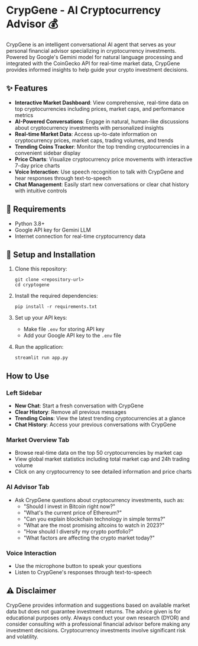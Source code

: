 # CrypGene - AI Cryptocurrency Advisor 💰

CrypGene is an intelligent conversational AI agent that serves as your personal financial advisor specializing in cryptocurrency investments. Powered by Google's Gemini model for natural language processing and integrated with the CoinGecko API for real-time market data, CrypGene provides informed insights to help guide your crypto investment decisions.

## ✨ Features

- **Interactive Market Dashboard**: View comprehensive, real-time data on top cryptocurrencies including prices, market caps, and performance metrics
- **AI-Powered Conversations**: Engage in natural, human-like discussions about cryptocurrency investments with personalized insights
- **Real-time Market Data**: Access up-to-date information on cryptocurrency prices, market caps, trading volumes, and trends
- **Trending Coins Tracker**: Monitor the top trending cryptocurrencies in a convenient sidebar display
- **Price Charts**: Visualize cryptocurrency price movements with interactive 7-day price charts
- **Voice Interaction**: Use speech recognition to talk with CrypGene and hear responses through text-to-speech
- **Chat Management**: Easily start new conversations or clear chat history with intuitive controls

## 🔧 Requirements

- Python 3.8+
- Google API key for Gemini LLM
- Internet connection for real-time cryptocurrency data

## 🚀 Setup and Installation

1. Clone this repository:
   ```
   git clone <repository-url>
   cd cryptogene
   ```

2. Install the required dependencies:
   ```
   pip install -r requirements.txt
   ```

3. Set up your API keys:
   - Make file `.env` for storing API key
   - Add your Google API key to the `.env` file

4. Run the application:
   ```
   streamlit run app.py
   ```

## How to Use

### Left Sidebar
- **New Chat**: Start a fresh conversation with CrypGene
- **Clear History**: Remove all previous messages
- **Trending Coins**: View the latest trending cryptocurrencies at a glance
- **Chat History**: Access your previous conversations with CrypGene

### Market Overview Tab
- Browse real-time data on the top 50 cryptocurrencies by market cap
- View global market statistics including total market cap and 24h trading volume
- Click on any cryptocurrency to see detailed information and price charts

### AI Advisor Tab
- Ask CrypGene questions about cryptocurrency investments, such as:
   - "Should I invest in Bitcoin right now?"
   - "What's the current price of Ethereum?"
   - "Can you explain blockchain technology in simple terms?"
   - "What are the most promising altcoins to watch in 2023?"
   - "How should I diversify my crypto portfolio?"
   - "What factors are affecting the crypto market today?"

### Voice Interaction
- Use the microphone button to speak your questions
- Listen to CrypGene's responses through text-to-speech

## ⚠️ Disclaimer

CrypGene provides information and suggestions based on available market data but does not guarantee investment returns. The advice given is for educational purposes only. Always conduct your own research (DYOR) and consider consulting with a professional financial advisor before making any investment decisions. Cryptocurrency investments involve significant risk and volatility.